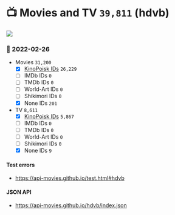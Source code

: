 # :tv: Movies and TV `39,811` (hdvb)

<a href="https://API-Movies.github.io"><img src="https://API-Movies.github.io/banner.png?cache"></a>

### :date: 2022-02-26
- Movies `31,200`
  - [x] <a href="https://API-Movies.github.io/hdvb/movie_kinopoisk_ids.json">KinoPoisk IDs</a> `26,229`
  - [ ] IMDb IDs `0`
  - [ ] TMDb IDs `0`
  - [ ] World-Art IDs `0`
  - [ ] Shikimori IDs `0`
  - [x] None IDs `201`
- TV `8,611`
  - [x] <a href="https://API-Movies.github.io/hdvb/tv_kinopoisk_ids.json">KinoPoisk IDs</a> `5,867`
  - [ ] IMDb IDs `0`
  - [ ] TMDb IDs `0`
  - [ ] World-Art IDs `0`
  - [ ] Shikimori IDs `0`
  - [x] None IDs `9`
#### Test errors
- <a href='https://api-movies.github.io/test.html#hdvb'>https://api-movies.github.io/test.html#hdvb</a>
#### JSON API
- <a href='https://api-movies.github.io/hdvb/index.json'>https://api-movies.github.io/hdvb/index.json</a>
